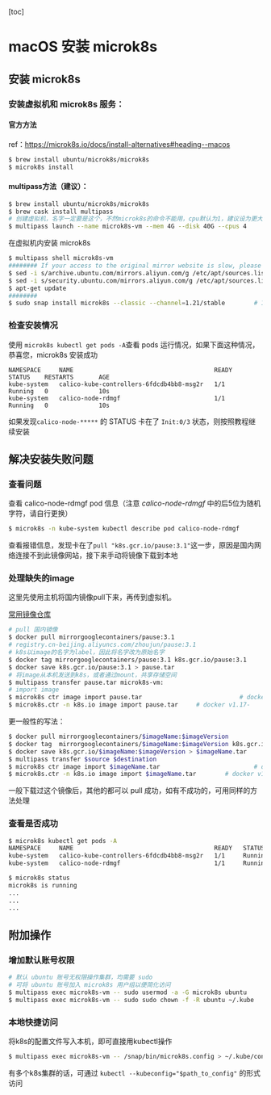[toc]

# macOS 安装 microk8s

## 安装 microk8s

### 安装虚拟机和 microk8s 服务：

#### 官方方法

ref：https://microk8s.io/docs/install-alternatives#heading--macos

```bash
$ brew install ubuntu/microk8s/microk8s
$ microk8s install
```

#### multipass方法（建议）：

```bash
$ brew install ubuntu/microk8s/microk8s
$ brew cask install multipass
# 创建虚拟机，名字一定要是这个，不然microk8s的命令不能用，cpu默认为1，建议设为更大的数
$ multipass launch --name microk8s-vm --mem 4G --disk 40G --cpus 4
```

在虚拟机内安装 microk8s

```bash
$ multipass shell microk8s-vm
######## If your access to the original mirror website is slow, please use the domestic mirror website
$ sed -i s/archive.ubuntu.com/mirrors.aliyun.com/g /etc/apt/sources.list
$ sed -i s/security.ubuntu.com/mirrors.aliyun.com/g /etc/apt/sources.list
$ apt-get update
########
$ sudo snap install microk8s --classic --channel=1.21/stable		# 1.18<=version<=1.21
```

### 检查安装情况

使用 `microk8s kubectl get pods -A`查看 pods 运行情况，如果下面这种情况，恭喜您，microk8s 安装成功

```
NAMESPACE     NAME                                       READY   STATUS    RESTARTS       AGE
kube-system   calico-kube-controllers-6fdcdb4bb8-msg2r   1/1     Running   0              10s
kube-system   calico-node-rdmgf                          1/1     Running   0              10s
```

如果发现`calico-node-*****` 的 STATUS 卡在了 `Init:0/3` 状态，则按照教程继续安装

## 解决安装失败问题 

### 查看问题

查看 calico-node-rdmgf pod 信息（注意 *calico-node-rdmgf* 中的后5位为随机字符，请自行更换）

```bash
$ microk8s -n kube-system kubectl describe pod calico-node-rdmgf 			
```

查看报错信息，发现卡在了`pull "k8s.gcr.io/pause:3.1"`这一步，原因是国内网络连接不到此镜像网站，接下来手动将镜像下载到本地

### 处理缺失的image

这里先使用主机将国内镜像pull下来，再传到虚拟机。

[常用镜像仓库](https://gist.github.com/qwfys/aec4d2ab79281aeafebdb40b22d0b748)

```bash
# pull 国内镜像
$ docker pull mirrorgooglecontainers/pause:3.1
# registry.cn-beijing.aliyuncs.com/zhoujun/pause:3.1
# k8s以image的名字为label，因此将名字改为原始名字
$ docker tag mirrorgooglecontainers/pause:3.1 k8s.gcr.io/pause:3.1	
$ docker save k8s.gcr.io/pause:3.1 > pause.tar
# 将image从本机发送到k8s，或者通过mount，共享存储空间
$ multipass transfer pause.tar microk8s-vm:
# import image
$ microk8s ctr image import pause.tar							# docker v1.18+
$ microk8s.ctr -n k8s.io image import pause.tar		# docker v1.17-
```

更一般性的写法：

```bash
$ docker pull mirrorgooglecontainers/$imageName:$imageVersion
$ docker tag  mirrorgooglecontainers/$imageName:$imageVersion k8s.gcr.io/$imageName:$imageVersion
$ docker save k8s.gcr.io/$imageName:$imageVersion > $imageName.tar
$ multipass transfer $source $destination
$ microk8s ctr image import $imageName.tar							# docker v1.18+
$ microk8s.ctr -n k8s.io image import $imageName.tar		# docker v1.17-
```

一般下载过这个镜像后，其他的都可以 pull 成功，如有不成功的，可用同样的方法处理

### 查看是否成功

```bash
$ microk8s kubectl get pods -A
NAMESPACE     NAME                                       READY   STATUS    RESTARTS       AGE
kube-system   calico-kube-controllers-6fdcdb4bb8-msg2r   1/1     Running   0              10s
kube-system   calico-node-rdmgf                          1/1     Running   0              10s

$ microk8s status
microk8s is running
...
...
...
```

## 附加操作

### 增加默认账号权限

```bash
# 默认 ubuntu 账号无权限操作集群，均需要 sudo
# 可将 ubuntu 账号加入 microk8s 用户组以便简化访问
$ multipass exec microk8s-vm -- sudo usermod -a -G microk8s ubuntu
$ multipass exec microk8s-vm -- sudo sudo chown -f -R ubuntu ~/.kube
```

### 本地快捷访问

将k8s的配置文件写入本机，即可直接用kubectl操作

```bash
$ multipass exec microk8s-vm -- /snap/bin/microk8s.config > ~/.kube/config
```

有多个k8s集群的话，可通过 `kubectl --kubeconfig="$path_to_config"` 的形式访问

